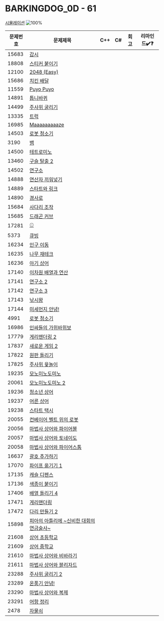 # BARKINGDOG_0D - 61

[시뮬레이션](https://github.com/encrypted-def/basic-algo-lecture/blob/master/workbook/0x0D.md)
![100%](https://progress-bar.xyz/0/?scale=61&title=progress&width=500&color=babaca&suffix=/61)

| 문제번호 | 문제제목                                                         | C++ | C#  | 회고 | 리마인드✔️❓ |
| -------- | ---------------------------------------------------------------- | --- | --- | ---- | ------------ |
| 15683    | [감시](https://boj.kr/15683)                                     |     |     |      |              |
| 18808    | [스티커 붙이기](https://boj.kr/18808)                            |     |     |      |              |
| 12100    | [2048 (Easy)](https://boj.kr/12100)                              |     |     |      |              |
| 15686    | [치킨 배달](https://boj.kr/15686)                                |     |     |      |              |
| 11559    | [Puyo Puyo](https://boj.kr/11559)                                |     |     |      |              |
| 14891    | [톱니바퀴](https://boj.kr/14891)                                 |     |     |      |              |
| 14499    | [주사위 굴리기](https://boj.kr/14499)                            |     |     |      |              |
| 13335    | [트럭](https://boj.kr/13335)                                     |     |     |      |              |
| 16985    | [Maaaaaaaaaze](https://boj.kr/16985)                             |     |     |      |              |
| 14503    | [로봇 청소기](https://boj.kr/14503)                              |     |     |      |              |
| 3190     | [뱀](https://boj.kr/3190)                                        |     |     |      |              |
| 14500    | [테트로미노](https://boj.kr/14500)                               |     |     |      |              |
| 13460    | [구슬 탈출 2](https://boj.kr/13460)                              |     |     |      |              |
| 14502    | [연구소](https://boj.kr/14502)                                   |     |     |      |              |
| 14888    | [연산자 끼워넣기](https://boj.kr/14888)                          |     |     |      |              |
| 14889    | [스타트와 링크](https://boj.kr/14889)                            |     |     |      |              |
| 14890    | [경사로](https://boj.kr/14890)                                   |     |     |      |              |
| 15684    | [사다리 조작](https://boj.kr/15684)                              |     |     |      |              |
| 15685    | [드래곤 커브](https://boj.kr/15685)                              |     |     |      |              |
| 17281    | [⚾](https://boj.kr/17281)                                       |     |     |      |              |
| 5373     | [큐빙](https://boj.kr/5373)                                      |     |     |      |              |
| 16234    | [인구 이동](https://boj.kr/16234)                                |     |     |      |              |
| 16235    | [나무 재테크](https://boj.kr/16235)                              |     |     |      |              |
| 16236    | [아기 상어](https://boj.kr/16236)                                |     |     |      |              |
| 17140    | [이차원 배열과 연산](https://boj.kr/17140)                       |     |     |      |              |
| 17141    | [연구소 2](https://boj.kr/17141)                                 |     |     |      |              |
| 17142    | [연구소 3](https://boj.kr/17142)                                 |     |     |      |              |
| 17143    | [낚시왕](https://boj.kr/17143)                                   |     |     |      |              |
| 17144    | [미세먼지 안녕!](https://boj.kr/17144)                           |     |     |      |              |
| 4991     | [로봇 청소기](https://boj.kr/4991)                               |     |     |      |              |
| 16986    | [인싸들의 가위바위보](https://boj.kr/16986)                      |     |     |      |              |
| 17779    | [게리맨더링 2](https://boj.kr/17779)                             |     |     |      |              |
| 17837    | [새로운 게임 2](https://boj.kr/17837)                            |     |     |      |              |
| 17822    | [원판 돌리기](https://boj.kr/17822)                              |     |     |      |              |
| 17825    | [주사위 윷놀이](https://boj.kr/17825)                            |     |     |      |              |
| 19235    | [모노미노도미노](https://boj.kr/19235)                           |     |     |      |              |
| 20061    | [모노미노도미노 2](https://boj.kr/20061)                         |     |     |      |              |
| 19236    | [청소년 상어](https://boj.kr/19236)                              |     |     |      |              |
| 19237    | [어른 상어](https://boj.kr/19237)                                |     |     |      |              |
| 19238    | [스타트 택시](https://boj.kr/19238)                              |     |     |      |              |
| 20055    | [컨베이어 벨트 위의 로봇](https://boj.kr/20055)                  |     |     |      |              |
| 20056    | [마법사 상어와 파이어볼](https://boj.kr/20056)                   |     |     |      |              |
| 20057    | [마법사 상어와 토네이도](https://boj.kr/20057)                   |     |     |      |              |
| 20058    | [마법사 상어와 파이어스톰](https://boj.kr/20058)                 |     |     |      |              |
| 16637    | [괄호 추가하기](https://boj.kr/16637)                            |     |     |      |              |
| 17070    | [파이프 옮기기 1](https://boj.kr/17070)                          |     |     |      |              |
| 17135    | [캐슬 디펜스](https://boj.kr/17135)                              |     |     |      |              |
| 17136    | [색종이 붙이기](https://boj.kr/17136)                            |     |     |      |              |
| 17406    | [배열 돌리기 4](https://boj.kr/17406)                            |     |     |      |              |
| 17471    | [게리맨더링](https://boj.kr/17471)                               |     |     |      |              |
| 17472    | [다리 만들기 2](https://boj.kr/17472)                            |     |     |      |              |
| 15898    | [피아의 아틀리에 ~신비한 대회의 연금술사~](https://boj.kr/15898) |     |     |      |              |
| 21608    | [상어 초등학교](https://boj.kr/21608)                            |     |     |      |              |
| 21609    | [상어 중학교](https://boj.kr/21609)                              |     |     |      |              |
| 21610    | [마법사 상어와 비바라기](https://boj.kr/21610)                   |     |     |      |              |
| 21611    | [마법사 상어와 블리자드](https://boj.kr/21611)                   |     |     |      |              |
| 23288    | [주사위 굴리기 2](https://boj.kr/23288)                          |     |     |      |              |
| 23289    | [온풍기 안녕!](https://boj.kr/23289)                             |     |     |      |              |
| 23290    | [마법사 상어와 복제](https://boj.kr/23290)                       |     |     |      |              |
| 23291    | [어항 정리](https://boj.kr/23291)                                |     |     |      |              |
| 2478     | [자물쇠](https://boj.kr/2478)                                    |     |     |      |              |
